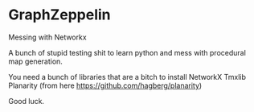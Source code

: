 # GraphZeppelin
Messing with Networkx

A bunch of stupid testing shit to learn python and mess with procedural map generation.

You need a bunch of libraries that are a bitch to install
NetworkX
Tmxlib
Planarity (from here https://github.com/hagberg/planarity)

Good luck.
